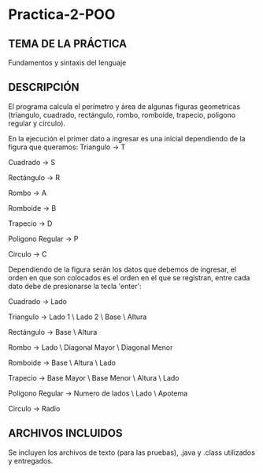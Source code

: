 # Practica-2-POO

TEMA DE LA PRÁCTICA
--------------------------------------------------------------------------------------------------------------------------------------------------------
Fundamentos y sintaxis del lenguaje

DESCRIPCIÓN
--------------------------------------------------------------------------------------------------------------------------------------------------------
El programa calcula el perímetro y área de algunas figuras geometricas (tríangulo, cuadrado, rectángulo, rombo, romboide, trapecio, poligono regular y circulo). 

En la ejecución el primer dato a ingresar es una inicial dependiendo de la figura que queramos: 
Triangulo -> T

Cuadrado -> S

Rectángulo -> R

Rombo -> A

Romboide -> B

Trapecio -> D

Poligono Regular -> P

Circulo -> C


Dependiendo de la figura  serán los datos que debemos de ingresar, el orden en que son colocados es el orden en el que se registran, entre cada dato debe de presionarse la tecla 'enter':

Cuadrado -> Lado

Triangulo -> Lado 1 \ Lado 2 \ Base \ Altura

Rectángulo -> Base \ Altura

Rombo -> Lado \ Diagonal Mayor \ Diagonal Menor

Romboide -> Base \ Altura \ Lado

Trapecio -> Base Mayor \ Base Menor \ Altura \ Lado

Poligono Regular -> Numero de lados \ Lado \ Apotema

Circulo -> Radio

ARCHIVOS INCLUIDOS
--------------------------------------------------------------------------------------------------------------------------------------------------------
Se incluyen los archivos de texto (para las pruebas), .java y .class utilizados y entregados.
